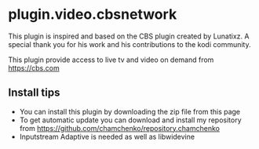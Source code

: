# plugin.video.cbsnetwork
This plugin is inspired and based on the CBS plugin created by Lunatixz. A special thank you for his work and his contributions to the kodi community.

This plugin provide access to live tv and video on demand from https://cbs.com

## Install tips
 - You can install this plugin by downloading the zip file from this page
 - To get automatic update you can download and install my repository from https://github.com/chamchenko/repository.chamchenko
 - Inputstream Adaptive is needed as well as libwidevine 
